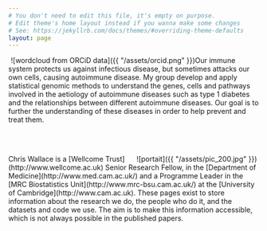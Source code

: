 ```yaml
---
# You don't need to edit this file, it's empty on purpose.
# Edit theme's home layout instead if you wanna make some changes
# See: https://jekyllrb.com/docs/themes/#overriding-theme-defaults
layout: page
---
```


<div style="float:left; margin-left: 5px;    margin-right: 0px;" markdown="1">
![wordcloud from ORCiD data]({{ "/assets/orcid.png" }})
</div>

Our immune system protects us against infectious disease, but
sometimes attacks our own cells, causing autoimmune disease.  My group
develop and apply statistical genomic methods to understand
the genes, cells and pathways involved in the aetiology of autoimmune
diseases such as type 1 diabetes and the relationships between
different autoimmune diseases.  Our goal is to further the
understanding of these diseases in order to help prevent and treat
them.

<br/><br/>

<div style="float:right; margin-left: 0px;    margin-right: 5px;" markdown="1">
![portait]({{ "/assets/pic_200.jpg" }})
</div>
Chris Wallace is a [Wellcome Trust](http://www.wellcome.ac.uk) Senior Research Fellow, in the
[Department of Medicine](http://www.med.cam.ac.uk/) and a Programme Leader in the [MRC Biostatistics Unit](http://www.mrc-bsu.cam.ac.uk/) at the
[University of Cambridge](http://www.cam.ac.uk).  These pages exist to store information about the research we do, the people who do it, and the datasets and code we use.  The aim is to make
this information accessible, which is not always possible in the
published papers.


